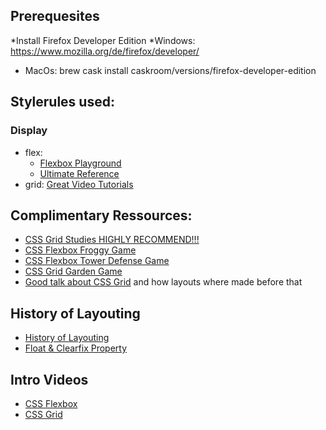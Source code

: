 ## Prerequesites
  *Install Firefox Developer Edition
    *Windows: https://www.mozilla.org/de/firefox/developer/
  * MacOs: brew cask install caskroom/versions/firefox-developer-edition

## Stylerules used:
### Display
- flex: 
  - [Flexbox Playground](https://codepen.io/enxaneta/full/adLPwv)
  - [Ultimate Reference](https://css-tricks.com/snippets/css/a-guide-to-flexbox/)
- grid: [Great Video Tutorials](https://cssgrid.io/)


## Complimentary Ressources:
- [CSS Grid Studies HIGHLY RECOMMEND!!!](https://labs.jensimmons.com/)
- [CSS Flexbox Froggy Game](https://flexboxfroggy.com/)
- [CSS Flexbox Tower Defense Game](http://www.flexboxdefense.com/)
- [CSS Grid Garden Game](http://cssgridgarden.com/)
- [Good talk about CSS Grid](https://www.youtube.com/watch?v=txZq7Laz7_4) and how layouts where made before that

## History of Layouting
- [History of Layouting](https://thehistoryoftheweb.com/tables-layout-absurd/)
- [Float & Clearfix Property](https://www.google.com/search?q=clearfix&rlz=1C5CHFA_enDE854DE855&oq=clearfix&aqs=chrome..69i57j0l5.2721j0j4&sourceid=chrome&ie=UTF-8)
  

## Intro Videos
- [CSS Flexbox](https://www.youtube.com/watch?v=fYq5PXgSsbE&t=267s)
- [CSS Grid](https://www.youtube.com/watch?v=8_153Zz4YI8&list=PLu8EoSxDXHP5CIFvt9-ze3IngcdAc2xKG&index=5)
